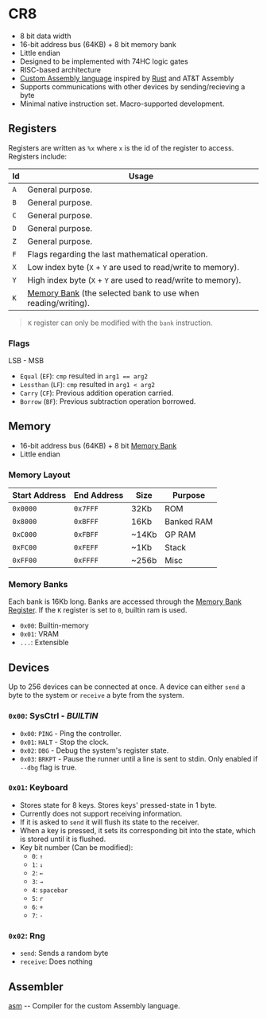 # CR8

- 8 bit data width
- 16-bit address bus (64KB) + 8 bit memory bank
- Little endian
- Designed to be implemented with 74HC logic gates
- RISC-based architecture
- [Custom Assembly language](./asm/README.md) inspired by
  [Rust](https://rust-lang.org) and AT&T Assembly
- Supports communications with other devices by sending/recieving a byte
- Minimal native instruction set. Macro-supported development.

## Registers

Registers are written as `%x` where `x` is the id of the register to access.
Registers include:

| Id  | Usage                                                                   |
| --- | ----------------------------------------------------------------------- |
| `A` | General purpose.                                                        |
| `B` | General purpose.                                                        |
| `C` | General purpose.                                                        |
| `D` | General purpose.                                                        |
| `Z` | General purpose.                                                        |
| `F` | Flags regarding the last mathematical operation.                        |
| `X` | Low index byte (`X` + `Y` are used to read/write to memory).            |
| `Y` | High index byte (`X` + `Y` are used to read/write to memory).           |
| `K` | [Memory Bank](#memory) (the selected bank to use when reading/writing). |

> `K` register can only be modified with the `bank` instruction.

### Flags

LSB - MSB

- `Equal` (`EF`): `cmp` resulted in `arg1 == arg2`
- `Lessthan` (`LF`): `cmp` resulted in `arg1 < arg2`
- `Carry` (`CF`): Previous addition operation carried.
- `Borrow` (`BF`): Previous subtraction operation borrowed.

## Memory

- 16-bit address bus (64KB) + 8 bit [Memory Bank](#registers)
- Little endian

### Memory Layout

| Start Address | End Address | Size  | Purpose    |
| ------------- | ----------- | ----- | ---------- |
| `0x0000`      | `0x7FFF`    | 32Kb  | ROM        |
| `0x8000`      | `0xBFFF`    | 16Kb  | Banked RAM |
| `0xC000`      | `0xFBFF`    | ~14Kb | GP RAM     |
| `0xFC00`      | `0xFEFF`    | ~1Kb  | Stack      |
| `0xFF00`      | `0xFFFF`    | ~256b | Misc       |

### Memory Banks

Each bank is 16Kb long. Banks are accessed through the
[Memory Bank Register](#registers). If the `K` register is set to `0`, builtin
ram is used.

- `0x00`: Builtin-memory
- `0x01`: VRAM
- `...`: Extensible

## Devices

Up to 256 devices can be connected at once. A device can either `send` a byte to
the system or `receive` a byte from the system.

### `0x00`: SysCtrl - _BUILTIN_

- `0x00`: `PING` - Ping the controller.
- `0x01`: `HALT` - Stop the clock.
- `0x02`: `DBG` - Debug the system's register state.
- `0x03`: `BRKPT` - Pause the runner until a line is sent to stdin. Only enabled
  if `--dbg` flag is true.

### `0x01`: Keyboard

- Stores state for 8 keys. Stores keys' pressed-state in 1 byte.
- Currently does not support receiving information.
- If it is asked to `send` it will flush its state to the receiver.
- When a key is pressed, it sets its corresponding bit into the state, which is
  stored until it is flushed.
- Key bit number (Can be modified):
  - `0`: `↑`
  - `1`: `↓`
  - `2`: `←`
  - `3`: `→`
  - `4`: `spacebar`
  - `5`: `r`
  - `6`: `+`
  - `7`: `-`

### `0x02`: Rng

- `send`: Sends a random byte
- `receive`: Does nothing

## Assembler

[asm](./asm/README.md) -- Compiler for the custom Assembly language.
